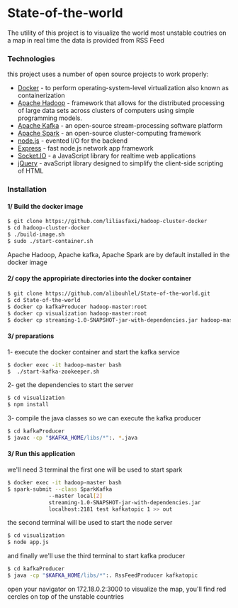 # State-of-the-world
The utility of this project is to visualize the world most unstable coutries on a map in real time 
the data is provided from RSS Feed 
### Technologies

this project uses a number of open source projects to work properly:

* [Docker](https://www.docker.com/) - to perform operating-system-level virtualization also known as containerization
* [Apache Hadoop](http://hadoop.apache.org/) - framework that allows for the distributed processing of large data sets across clusters of computers using simple programming models.
* [Apache Kafka](https://kafka.apache.org/) - an open-source stream-processing software platform
* [Apache Spark](https://spark.apache.org/) - an open-source cluster-computing framework
* [node.js](https://nodejs.org) - evented I/O for the backend
* [Express](https://expressjs.com/) - fast node.js network app framework
* [Socket.IO](https://socket.io/) - a JavaScript library for realtime web applications
* [jQuery](http://jquery.com/) - avaScript library designed to simplify the client-side scripting of HTML 

### Installation

#### 1/ Build the docker image 

```sh
$ git clone https://github.com/liliasfaxi/hadoop-cluster-docker
$ cd hadoop-cluster-docker
$ ./build-image.sh
$ sudo ./start-container.sh
```
Apache Hadoop, Apache kafka, Apache Spark are by default installed in the docker image

#### 2/ copy the appropiriate directories into the docker container

```sh
$ git clone https://github.com/alibouhlel/State-of-the-world.git
$ cd State-of-the-world
$ docker cp kafkaProducer hadoop-master:root
$ docker cp visualization hadoop-master:root
$ docker cp streaming-1.0-SNAPSHOT-jar-with-dependencies.jar hadoop-master:root
```

#### 3/ preparations
1- execute the docker container and start the kafka service
```sh
$ docker exec -it hadoop-master bash
$  ./start-kafka-zookeeper.sh
```
2- get the dependencies to start the server
```sh
$ cd visualization
$ npm install

```
3- compile the java classes so we can execute the kafka producer
```sh
$ cd kafkaProducer
$ javac -cp "$KAFKA_HOME/libs/*":. *.java
```
#### 3/ Run this application
we'll need 3 terminal
the first one will be used to start spark 

```sh
$ docker exec -it hadoop-master bash
$ spark-submit --class SparkKafka
             --master local[2]
             streaming-1.0-SNAPSHOT-jar-with-dependencies.jar
             localhost:2181 test kafkatopic 1 >> out
```
the second terminal will be used to start the node server
```sh
$ cd visualization
$ node app.js
```
and finally we'll use the third terminal to start kafka producer
```sh
$ cd kafkaProducer
$ java -cp "$KAFKA_HOME/libs/*":. RssFeedProducer kafkatopic
```
open your navigator on 172.18.0.2:3000 to visualize the map, you'll find red cercles on top of the unstable countries 







